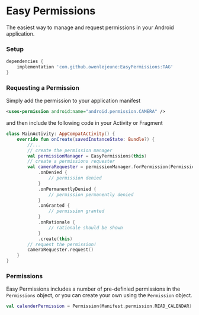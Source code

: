 # Easy Permissions
The easiest way to manage and request permissions in your Android application.

### Setup
```gradle
dependencies {
	implementation 'com.github.owenlejeune:EasyPermissions:TAG'
}
```

### Requesting a Permission
Simply add the permission to your application manifest

```xml
<uses-permission android:name="android.permission.CAMERA" />
```

and then include the following code in your Activity or Fragment

```kotlin
class MainActivity: AppCompatActivity() {
	override fun onCreate(savedInstanceState: Bundle?) {
		//...
		// create the permission manager
		val permissionManager = EasyPermissions(this)
		// create a permissions requester
		val cameraRequester = permissionManager.forPermission(Permissions.Camera)
			.onDenied {
				// permission denied
			}
			.onPermanentlyDenied {
				// permission permanently denied
			}
			.onGranted {
				// permission granted
			}
			.onRationale {
				// rationale should be shown
			}
			.create(this)
		// request the permission!
		cameraRequester.request()
	}
}	
```

### Permissions
Easy Permissions includes a number of pre-definied permissions in the `Permissions` object, or you can create your own using the `Permission` object.

```kotlin
val calenderPermission = Permission(Manifest.permission.READ_CALENDAR)
```